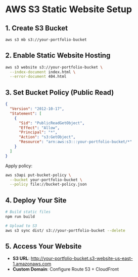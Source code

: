 # AWS S3 Static Website Setup

## 1. Create S3 Bucket
```bash
aws s3 mb s3://your-portfolio-bucket
```

## 2. Enable Static Website Hosting
```bash
aws s3 website s3://your-portfolio-bucket \
  --index-document index.html \
  --error-document 404.html
```

## 3. Set Bucket Policy (Public Read)
```json
{
  "Version": "2012-10-17",
  "Statement": [
    {
      "Sid": "PublicReadGetObject",
      "Effect": "Allow",
      "Principal": "*",
      "Action": "s3:GetObject",
      "Resource": "arn:aws:s3:::your-portfolio-bucket/*"
    }
  ]
}
```

Apply policy:
```bash
aws s3api put-bucket-policy \
  --bucket your-portfolio-bucket \
  --policy file://bucket-policy.json
```

## 4. Deploy Your Site
```bash
# Build static files
npm run build

# Upload to S3
aws s3 sync dist/ s3://your-portfolio-bucket --delete
```

## 5. Access Your Website
- **S3 URL**: http://your-portfolio-bucket.s3-website-us-east-1.amazonaws.com
- **Custom Domain**: Configure Route 53 + CloudFront